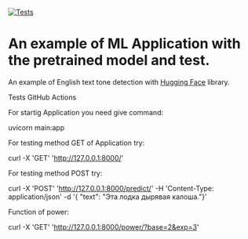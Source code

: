 [![Tests](https://github.com/tokarevsas31/ml_fastapi_tests/actions/workflows/python-app.yml/badge.svg)](https://github.com/tokarevsas31/ml_fastapi_tests/actions/workflows/python-app.yml)

# An example of ML Application with the pretrained model and test.

An example of English text tone detection with [Hugging Face](https://huggingface.co/) library.


Tests GitHub Actions

For startig Application you need give command:

uvicorn main:app

For testing method GET of Application try:

curl -X 'GET' 'http://127.0.0.1:8000/'

For testing method POST try:

curl -X 'POST' 'http://127.0.0.1:8000/predict/' -H 'Content-Type: application/json' -d '{ "text": "Эта лодка дырявая калоша."}'

Function of power:

curl -X 'GET' 'http://127.0.0.1:8000/power/?base=2&exp=3'
